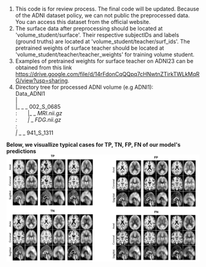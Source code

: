 1. This code is for review process. The final code will be updated. Because of the ADNI dataset policy, we can not public the preprocessed data. You can access this dataset from the official website.
2. The surface data after preprocessing should be located at 'volume_student/surface'. Their respective subjectIDs and labels (ground truths) are located at 'volume_student/teacher/surf_ids'. The pretrained weights of surface teacher should be located at 'volume_student/teacher/teacher_weights' for training volume student. 
3. Examples of pretrained weights for surface teacher on ADNI23 can be obtained from this link https://drive.google.com/file/d/14rFdonCqQQpq7cHNwtnZTirkTWLkMqRG/view?usp=sharing.
4. Directory tree for processed ADNI volume (e.g ADNI1): <br>
Data_ADNI1 <br>
|<br>
|_ _ _ 002_S_0685<br>
:	&nbsp;&nbsp;&nbsp;&nbsp;&nbsp;	|_ _ _MRI.nii.gz<br>
:	&nbsp;&nbsp;&nbsp;&nbsp;&nbsp;	|_ _ _FDG.nii.gz<br>
:<br>
|_ _ _ 941_S_1311<br>

**Below, we visuallize typical cases for TP, TN, FP, FN of our model's predictions**
![](figures/Qualitative.png)
